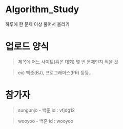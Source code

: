 # Algorithm_Study

하루에 한 문제 이상 풀어서 올리기

# 업로드 양식

> 제목에 어느 사이트(혹은 대회) 몇 번 문제인지 적을 것

> ex) 백준(BJ), 프로그래머스(PR) 등등..

# 참가자

> sungunjo - 백준 id : vfjdg12

> wooyoo - 백준 id : wooyoo
